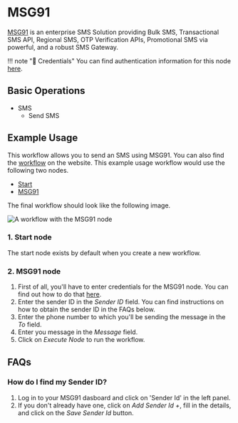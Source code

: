 # MSG91

[MSG91](https://msg91.com/) is an enterprise SMS Solution providing Bulk SMS, Transactional SMS API, Regional SMS, OTP Verification APIs, Promotional SMS via powerful, and a robust SMS Gateway.

!!! note "🔑 Credentials"
    You can find authentication information for this node [here](/workflow/integrations/credentials/msg91/).


## Basic Operations

* SMS
    * Send SMS

## Example Usage

This workflow allows you to send an SMS using MSG91. You can also find the [workflow](https://WF².io/workflows/511) on the website. This example usage workflow would use the following two nodes.
- [Start](/workflow/integrations/core-nodes/workflow-nodes-base.start/)
- [MSG91]()

The final workflow should look like the following image.

![A workflow with the MSG91 node](/_images/integrations/nodes/msg91/workflow.png)

### 1. Start node

The start node exists by default when you create a new workflow.

### 2. MSG91 node

1. First of all, you'll have to enter credentials for the MSG91 node. You can find out how to do that [here](/workflow/integrations/credentials/msg91/).
2. Enter the sender ID in the *Sender ID* field. You can find instructions on how to obtain the sender ID in the FAQs below.
3. Enter the phone number to which you'll be sending the message in the *To* field.
4. Enter you message in the *Message* field.
5. Click on *Execute Node* to run the workflow.


## FAQs

### How do I find my Sender ID?

1. Log in to your MSG91 dasboard and click on 'Sender Id' in the left panel.
2. If you don't already have one, click on *Add Sender Id +*, fill in the details, and click on the *Save Sender Id* button.
